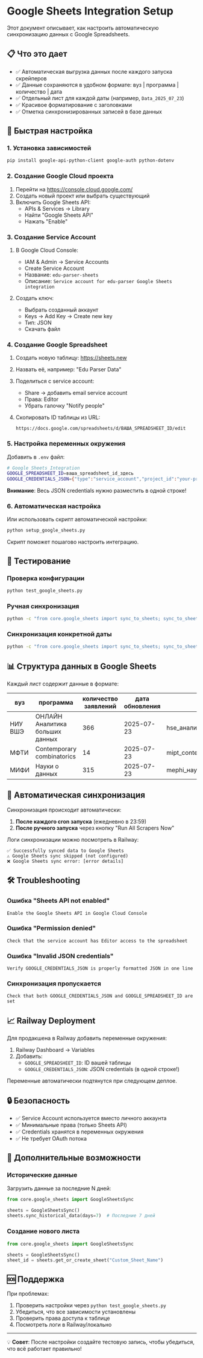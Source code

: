# Google Sheets Integration Setup

Этот документ описывает, как настроить автоматическую синхронизацию данных с Google Spreadsheets.

## 📋 Что это дает

- ✅ Автоматическая выгрузка данных после каждого запуска скрейперов
- ✅ Данные сохраняются в удобном формате: вуз | программа | количество | дата
- ✅ Отдельный лист для каждой даты (например, `Data_2025_07_23`)
- ✅ Красивое форматирование с заголовками
- ✅ Отметка синхронизированных записей в базе данных

## 🚀 Быстрая настройка

### 1. Установка зависимостей

```bash
pip install google-api-python-client google-auth python-dotenv
```

### 2. Создание Google Cloud проекта

1. Перейти на https://console.cloud.google.com/
2. Создать новый проект или выбрать существующий
3. Включить Google Sheets API:
   - APIs & Services → Library
   - Найти "Google Sheets API"
   - Нажать "Enable"

### 3. Создание Service Account

1. В Google Cloud Console:
   - IAM & Admin → Service Accounts
   - Create Service Account
   - Название: `edu-parser-sheets`
   - Описание: `Service account for edu-parser Google Sheets integration`

2. Создать ключ:
   - Выбрать созданный аккаунт
   - Keys → Add Key → Create new key
   - Тип: JSON
   - Скачать файл

### 4. Создание Google Spreadsheet

1. Создать новую таблицу: https://sheets.new
2. Назвать её, например: "Edu Parser Data"
3. Поделиться с service account:
   - Share → добавить email service account
   - Права: Editor
   - Убрать галочку "Notify people"

4. Скопировать ID таблицы из URL:
   ```
   https://docs.google.com/spreadsheets/d/ВАША_SPREADSHEET_ID/edit
   ```

### 5. Настройка переменных окружения

Добавить в `.env` файл:

```bash
# Google Sheets Integration
GOOGLE_SPREADSHEET_ID=ваша_spreadsheet_id_здесь
GOOGLE_CREDENTIALS_JSON={"type":"service_account","project_id":"your-project-id",...}
```

**Внимание**: Весь JSON credentials нужно разместить в одной строке!

### 6. Автоматическая настройка

Или использовать скрипт автоматической настройки:

```bash
python setup_google_sheets.py
```

Скрипт поможет пошагово настроить интеграцию.

## 🧪 Тестирование

### Проверка конфигурации

```bash
python test_google_sheets.py
```

### Ручная синхронизация

```bash
python -c "from core.google_sheets import sync_to_sheets; sync_to_sheets()"
```

### Синхронизация конкретной даты

```bash
python -c "from core.google_sheets import sync_to_sheets; sync_to_sheets('2025-07-23')"
```

## 📊 Структура данных в Google Sheets

Каждый лист содержит данные в формате:

| вуз | программа | количество заявлений | дата обновления | scraper_id |
|-----|-----------|----------------------|------------------|------------|
| НИУ ВШЭ | ОНЛАЙН Аналитика больших данных | 366 | 2025-07-23 | hse_аналитика_больших_данных |
| МФТИ | Contemporary combinatorics | 14 | 2025-07-23 | mipt_contemporary_combinatorics |
| МИФИ | Науки о данных | 315 | 2025-07-23 | mephi_науки_о_данных |

## 🔄 Автоматическая синхронизация

Синхронизация происходит автоматически:

1. **После каждого cron запуска** (ежедневно в 23:59)
2. **После ручного запуска** через кнопку "Run All Scrapers Now"

Логи синхронизации можно посмотреть в Railway:
```
✅ Successfully synced data to Google Sheets
⚠️ Google Sheets sync skipped (not configured)
❌ Google Sheets sync error: [error details]
```

## 🛠️ Troubleshooting

### Ошибка "Sheets API not enabled"
```
Enable the Google Sheets API in Google Cloud Console
```

### Ошибка "Permission denied"
```
Check that the service account has Editor access to the spreadsheet
```

### Ошибка "Invalid JSON credentials"
```
Verify GOOGLE_CREDENTIALS_JSON is properly formatted JSON in one line
```

### Синхронизация пропускается
```
Check that both GOOGLE_CREDENTIALS_JSON and GOOGLE_SPREADSHEET_ID are set
```

## 📈 Railway Deployment

Для продакшена в Railway добавить переменные окружения:

1. Railway Dashboard → Variables
2. Добавить:
   - `GOOGLE_SPREADSHEET_ID`: ID вашей таблицы
   - `GOOGLE_CREDENTIALS_JSON`: JSON credentials (в одной строке!)

Переменные автоматически подтянутся при следующем деплое.

## 🔒 Безопасность

- ✅ Service Account используется вместо личного аккаунта
- ✅ Минимальные права (только Sheets API)
- ✅ Credentials хранятся в переменных окружения
- ✅ Не требует OAuth потока

## 📝 Дополнительные возможности

### Исторические данные

Загрузить данные за последние N дней:

```python
from core.google_sheets import GoogleSheetsSync

sheets = GoogleSheetsSync()
sheets.sync_historical_data(days=7)  # Последние 7 дней
```

### Создание нового листа

```python
from core.google_sheets import GoogleSheetsSync

sheets = GoogleSheetsSync()
sheet_id = sheets.get_or_create_sheet("Custom_Sheet_Name")
```

## 🆘 Поддержка

При проблемах:

1. Проверить настройки через `python test_google_sheets.py`
2. Убедиться, что все зависимости установлены
3. Проверить права доступа к таблице
4. Посмотреть логи в Railway/локально

---

💡 **Совет**: После настройки создайте тестовую запись, чтобы убедиться, что всё работает правильно!